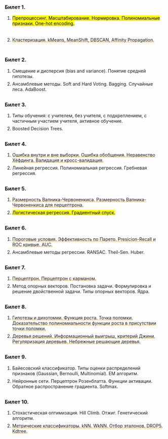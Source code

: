 ### Билет 1.

1. <mark>[Препроцессинг. Масштабирование. Нормировка. Полиномиальные признаки. One-hot encoding.](conspect.html#%D0%BF%D1%80%D0%B5%D0%BF%D1%80%D0%BE%D1%86%D0%B5%D1%81%D1%81%D0%B8%D0%BD%D0%B3-%D0%BC%D0%B0%D1%81%D1%88%D1%82%D0%B0%D0%B1%D0%B8%D1%80%D0%BE%D0%B2%D0%B0%D0%BD%D0%B8%D0%B5-%D0%BD%D0%BE%D1%80%D0%BC%D0%B8%D1%80%D0%BE%D0%B2%D0%BA%D0%B0-%D0%BF%D0%BE%D0%BB%D0%B8%D0%BD%D0%BE%D0%BC%D0%B8%D0%B0%D0%BB%D1%8C%D0%BD%D1%8B%D0%B5-%D0%BF%D1%80%D0%B8%D0%B7%D0%BD%D0%B0%D0%BA%D0%B8-one-hot-encoding)</mark>

2. [Кластеризация. kMeans, MeanShift, DBSCAN, Affinity Propagation.](conspect.html#%D0%BA%D0%BB%D0%B0%D1%81%D1%82%D0%B5%D1%80%D0%B8%D0%B7%D0%B0%D1%86%D0%B8%D1%8F-kmeans-meanshift-dbscan-affinity-propagation)

### Билет 2.

1. Смещение и дисперсия (bias and variance). Понятие средней гипотезы.
2. Ансамблевые методы. Soft and Hard Voting. Bagging. Случайные леса. AdaBoost.

### Билет 3.
1. Типы обучения: с учителем, без учителя, с подкреплением, с частичным участием учителя, активное обучение.
2. Boosted Decision Trees.

### Билет 4.
1. [Ошибка внутри и вне выборки. Ошибка обобщения. Неравенство Хёфдинга. Валидация и кросс-валидация.](conspect.html#ошибка-внутри-и-вне-выборки-ошибка-обобщения-неравенство-хёфдинга-валидация-и-кросс-валидация)
2. Линейная регрессия. Полиномиальная регрессия. Гребневая регрессия.

### Билет 5.
1. [Размерность Вапника-Червоненкиса. Размерность Вапника-Червоненкиса для перцептрона.](conspect.html#размерность-вапника-червоненкиса-размерность-вапника-червоненкиса-для-перцептрона)
2. <mark>[Логистическая регрессия. Градиентный спуск.](conspect.html#логистическая-регрессия-градиентный-спуск)</mark>

### Билет 6.
1. [Пороговые условия. Эффективность по Парето. Presicion-Recall и ROC кривые. AUC.](conspect.html#пороговые-условия-эффективность-по-парето-presicion-recall-и-roc-кривые-auc)
2. Ансамблевые методы регрессии. RANSAC. Theil-Sen. Huber.

### Билет 7.
1. [Перцептрон. Перцептрон с карманом.](conspect.html#перцептрон-перцептрон-с-карманом)
2. Метод опорных векторов. Постановка задачи. Формулировка и решение двойственной задачи. Типы опорных векторов. Ядра.

### Билет 8.
1. [Гипотезы и дихотомии. Функция роста. Точка поломки. Доказательство полиномиальности функции роста в присутствии точки поломки.](conspect.html#гипотезы-и-дихотомии-функция-роста-точка-поломки-доказательство-полиномиальности-функции-роста-в-присутствии-точки-поломки)
2. [Деревья решений. Информационный выигрыш, критерий Джини. Регуляризация деревьев. Небрежные решающие деревья.](conspect.html#деревья-решений-информационный-выигрыш-критерий-Джини-регуляризация-деревьев-небрежные-решающие-деревья)

### Билет 9.
1. Байесовский классификатор. Типы оценки распределений признаков (Gaussian, Bernoulli, Multinomial). EM алгоритм.
2. Нейронные сети. Перцептрон Розенблатта. Функции активации. Обратное распространение градиента. Softmax.

### Билет 10.
1. Стохастическая оптимизация. Hill Climb. Отжиг. Генетический алгоритм.
2. [Метрические классификаторы. kNN. WkNN. Отбор эталонов. DROP5. Kdtree.](conspect.html#%D0%BC%D0%B5%D1%82%D1%80%D0%B8%D1%87%D0%B5%D1%81%D0%BA%D0%B8%D0%B5-%D0%BA%D0%BB%D0%B0%D1%81%D1%81%D0%B8%D1%84%D0%B8%D0%BA%D0%B0%D1%82%D0%BE%D1%80%D1%8B-knn-wknn-%D0%BE%D1%82%D0%B1%D0%BE%D1%80-%D1%8D%D1%82%D0%B0%D0%BB%D0%BE%D0%BD%D0%BE%D0%B2-drop5-kdtree)

<style>a{color:inherit!important;text-decoration:underline orange !important;transition:0.25s all cubic-bezier(0.46, 0.03, 0.52, 0.96)}li:hover a{background:#ffe5b5}li{padding-bottom:0.5em}</style>
